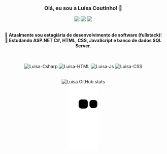 ### <div align="center"> Olá, eu sou a Luisa Coutinho! 👋</div>

<div align="center">
<div> 
  <a href="https://www.instagram.com/luisasct/?hl=en" target="_blank"><img src="https://img.shields.io/badge/-Instagram-%23E4405F?style=for-the-badge&logo=instagram&logoColor=white" target="_blank"></a>
  <a href = "mailto:luisacoutinho06@gmail.com"><img src="https://img.shields.io/badge/-Gmail-%23333?style=for-the-badge&logo=gmail&logoColor=white" target="_blank"></a>
  <a href="https://www.linkedin.com/in/luisacoutinho6/" target="_blank"><img src="https://img.shields.io/badge/-LinkedIn-%230077B5?style=for-the-badge&logo=linkedin&logoColor=white" target="_blank"></a> 
</div>
<br>

 **🔭 Atualmente sou estagiária de desenvolvimento de software (fullstack)**! 
<br>
**🌱 Estudando ASP.NET C#, HTML, CSS, JavaScript e banco de dados SQL Server**.
  
  
##
 
 <div style="display: inline_block"><br>
  <img align="center" alt="Luisa-Csharp" src="https://img.shields.io/badge/c%23-%23239120.svg?style=for-the-badge&logo=c-sharp&logoColor=white">
  <img align="center" alt="Luisa-HTML" src="https://img.shields.io/badge/HTML5-E34F26?style=for-the-badge&logo=html5&logoColor=white">
  <img align="center" alt="Luisa-Js"  src="https://img.shields.io/badge/JavaScript-F7DF1E?style=for-the-badge&logo=javascript&logoColor=black">
  <img align="center" alt="Luisa-CSS" src="https://img.shields.io/badge/CSS3-1572B6?style=for-the-badge&logo=css3&logoColor=white">
</div>
<br>

![Luisa GitHub stats](https://github-readme-stats.vercel.app/api?username=luisacoutinho06&show_icons=true&theme=dracula&count_private=true)</div>

<div align="center">
  
  ![snake gif](https://github.com/luisacoutinho06/luisacoutinho06/blob/output/github-contribution-grid-snake.svg) 

</div>
